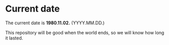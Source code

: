 # Current date

The current date is **1980.11.02.** (YYYY.MM.DD.)

This repository will be good when the world ends, so we will know how long it lasted.